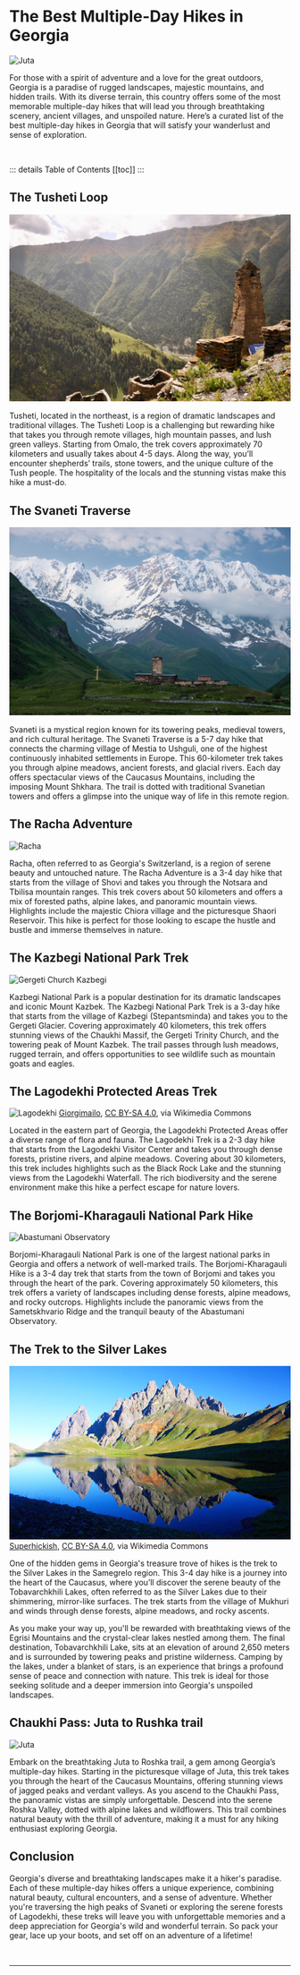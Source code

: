 # The Best Multiple-Day Hikes in Georgia

![Juta](../../assets/juta-mountain-georgia.jpg)

For those with a spirit of adventure and a love for the great outdoors, Georgia is a paradise of rugged landscapes, majestic mountains, and hidden trails. With its diverse terrain, this country offers some of the most memorable multiple-day hikes that will lead you through breathtaking scenery, ancient villages, and unspoiled nature. Here’s a curated list of the best multiple-day hikes in Georgia that will satisfy your wanderlust and sense of exploration. 

<!--@include: @/affiliate-disclosure.md-->
&nbsp;

::: details Table of Contents
[[toc]]
:::
## The Tusheti Loop

![Tusheti](../../assets/tusheti-georgia.jpg)

Tusheti, located in the northeast, is a region of dramatic landscapes and traditional villages. The Tusheti Loop is a challenging but rewarding hike that takes you through remote villages, high mountain passes, and lush green valleys. Starting from Omalo, the trek covers approximately 70 kilometers and usually takes about 4-5 days. Along the way, you’ll encounter shepherds’ trails, stone towers, and the unique culture of the Tush people. The hospitality of the locals and the stunning vistas make this hike a must-do.

## The Svaneti Traverse

![Lamaria Church](../../assets/lamaria-church-of-ushguli.jpg)

Svaneti is a mystical region known for its towering peaks, medieval towers, and rich cultural heritage. The Svaneti Traverse is a 5-7 day hike that connects the charming village of Mestia to Ushguli, one of the highest continuously inhabited settlements in Europe. This 60-kilometer trek takes you through alpine meadows, ancient forests, and glacial rivers. Each day offers spectacular views of the Caucasus Mountains, including the imposing Mount Shkhara. The trail is dotted with traditional Svanetian towers and offers a glimpse into the unique way of life in this remote region.

## The Racha Adventure

![Racha](../../assets/racha-udziro-lake.jpg)

Racha, often referred to as Georgia's Switzerland, is a region of serene beauty and untouched nature. The Racha Adventure is a 3-4 day hike that starts from the village of Shovi and takes you through the Notsara and Tbilisa mountain ranges. This trek covers about 50 kilometers and offers a mix of forested paths, alpine lakes, and panoramic mountain views. Highlights include the majestic Chiora village and the picturesque Shaori Reservoir. This hike is perfect for those looking to escape the hustle and bustle and immerse themselves in nature.

## The Kazbegi National Park Trek

![Gergeti Church Kazbegi](../../assets/gergeti-church-kazbegi-georgia.jpg)

Kazbegi National Park is a popular destination for its dramatic landscapes and iconic Mount Kazbek. The Kazbegi National Park Trek is a 3-day hike that starts from the village of Kazbegi (Stepantsminda) and takes you to the Gergeti Glacier. Covering approximately 40 kilometers, this trek offers stunning views of the Chaukhi Massif, the Gergeti Trinity Church, and the towering peak of Mount Kazbek. The trail passes through lush meadows, rugged terrain, and offers opportunities to see wildlife such as mountain goats and eagles.

## The Lagodekhi Protected Areas Trek

![Lagodekhi](../../assets/lagodekhi-national-park-georgia-wikimedia.jpg)
<a href="https://commons.wikimedia.org/wiki/File:%E1%B2%AF%E1%83%98%E1%83%AE%E1%83%95%E1%83%98_%E1%83%9A%E1%83%90%E1%83%92%E1%83%9D%E1%83%93%E1%83%94%E1%83%AE%E1%83%98%E1%83%A1_%E1%83%9C%E1%83%90%E1%83%99%E1%83%A0%E1%83%AB%E1%83%90%E1%83%9A%E1%83%A8%E1%83%98.jpg">Giorgimailo</a>, <a href="https://creativecommons.org/licenses/by-sa/4.0">CC BY-SA 4.0</a>, via Wikimedia Commons

Located in the eastern part of Georgia, the Lagodekhi Protected Areas offer a diverse range of flora and fauna. The Lagodekhi Trek is a 2-3 day hike that starts from the Lagodekhi Visitor Center and takes you through dense forests, pristine rivers, and alpine meadows. Covering about 30 kilometers, this trek includes highlights such as the Black Rock Lake and the stunning views from the Lagodekhi Waterfall. The rich biodiversity and the serene environment make this hike a perfect escape for nature lovers.

## The Borjomi-Kharagauli National Park Hike

![Abastumani Observatory](../../assets/abastumani-observatory-borjomi-georgia.jpg)

Borjomi-Kharagauli National Park is one of the largest national parks in Georgia and offers a network of well-marked trails. The Borjomi-Kharagauli Hike is a 3-4 day trek that starts from the town of Borjomi and takes you through the heart of the park. Covering approximately 50 kilometers, this trek offers a variety of landscapes including dense forests, alpine meadows, and rocky outcrops. Highlights include the panoramic views from the Sametskhvario Ridge and the tranquil beauty of the Abastumani Observatory.

## The Trek to the Silver Lakes

![Samtskhe-Javakheti](../../assets/tobavarchkhili-silver-lakes-georgia-wikimedia.jpg)
<a href="https://commons.wikimedia.org/wiki/File:Tobavarchkhili.jpg">Superhickish</a>, <a href="https://creativecommons.org/licenses/by-sa/4.0">CC BY-SA 4.0</a>, via Wikimedia Commons

One of the hidden gems in Georgia's treasure trove of hikes is the trek to the Silver Lakes in the Samegrelo region. This 3-4 day hike is a journey into the heart of the Caucasus, where you’ll discover the serene beauty of the Tobavarchkhili Lakes, often referred to as the Silver Lakes due to their shimmering, mirror-like surfaces. The trek starts from the village of Mukhuri and winds through dense forests, alpine meadows, and rocky ascents. 

As you make your way up, you'll be rewarded with breathtaking views of the Egrisi Mountains and the crystal-clear lakes nestled among them. The final destination, Tobavarchkhili Lake, sits at an elevation of around 2,650 meters and is surrounded by towering peaks and pristine wilderness. Camping by the lakes, under a blanket of stars, is an experience that brings a profound sense of peace and connection with nature. This trek is ideal for those seeking solitude and a deeper immersion into Georgia's unspoiled landscapes.

## Chaukhi Pass: Juta to Rushka trail

![Juta](../../assets/juta-georgia.jpg)

Embark on the breathtaking Juta to Roshka trail, a gem among Georgia’s multiple-day hikes. Starting in the picturesque village of Juta, this trek takes you through the heart of the Caucasus Mountains, offering stunning views of jagged peaks and verdant valleys. As you ascend to the Chaukhi Pass, the panoramic vistas are simply unforgettable. Descend into the serene Roshka Valley, dotted with alpine lakes and wildflowers. This trail combines natural beauty with the thrill of adventure, making it a must for any hiking enthusiast exploring Georgia.

## Conclusion

Georgia's diverse and breathtaking landscapes make it a hiker's paradise. Each of these multiple-day hikes offers a unique experience, combining natural beauty, cultural encounters, and a sense of adventure. Whether you're traversing the high peaks of Svaneti or exploring the serene forests of Lagodekhi, these treks will leave you with unforgettable memories and a deep appreciation for Georgia's wild and wonderful terrain. So pack your gear, lace up your boots, and set off on an adventure of a lifetime!

&nbsp;

-----
&nbsp;

<!--@include: @/services-block.md-->